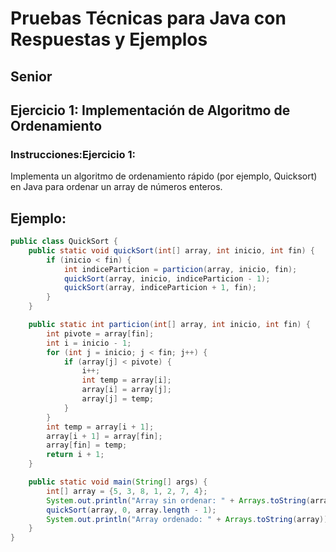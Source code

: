# Pruebas Técnicas para Java con Respuestas y Ejemplos

## Senior

## Ejercicio 1:  Implementación de Algoritmo de Ordenamiento

### Instrucciones:Ejercicio 1:
Implementa un algoritmo de ordenamiento rápido (por ejemplo, Quicksort) en Java para ordenar un array de números enteros.

## Ejemplo:
```java
public class QuickSort {
    public static void quickSort(int[] array, int inicio, int fin) {
        if (inicio < fin) {
            int indiceParticion = particion(array, inicio, fin);
            quickSort(array, inicio, indiceParticion - 1);
            quickSort(array, indiceParticion + 1, fin);
        }
    }

    public static int particion(int[] array, int inicio, int fin) {
        int pivote = array[fin];
        int i = inicio - 1;
        for (int j = inicio; j < fin; j++) {
            if (array[j] < pivote) {
                i++;
                int temp = array[i];
                array[i] = array[j];
                array[j] = temp;
            }
        }
        int temp = array[i + 1];
        array[i + 1] = array[fin];
        array[fin] = temp;
        return i + 1;
    }

    public static void main(String[] args) {
        int[] array = {5, 3, 8, 1, 2, 7, 4};
        System.out.println("Array sin ordenar: " + Arrays.toString(array));
        quickSort(array, 0, array.length - 1);
        System.out.println("Array ordenado: " + Arrays.toString(array));
    }
}
